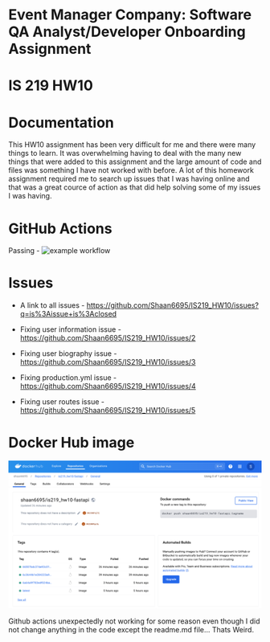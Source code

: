 # Event Manager Company: Software QA Analyst/Developer Onboarding Assignment

# IS 219 HW10

# Documentation
This HW10 assignment has been very difficult for me and there were many things to learn. It was overwhelming having to deal with the many new things that were added to this assignment and the large amount of code and files was something I have not worked with before. A lot of this homework assignment required me to search up issues that I was having online and that was a great cource of action as that did help solving some of my issues I was having. 

# GitHub Actions
Passing -
![example workflow](https://github.com/Shaan6695/IS219_HW10/actions/workflows/production.yml/badge.svg) 

# Issues 
- A link to all issues - https://github.com/Shaan6695/IS219_HW10/issues?q=is%3Aissue+is%3Aclosed  

* Fixing user information issue - https://github.com/Shaan6695/IS219_HW10/issues/2 

* Fixing user biography issue - https://github.com/Shaan6695/IS219_HW10/issues/3 

* Fixing production.yml issue - https://github.com/Shaan6695/IS219_HW10/issues/4 

* Fixing user routes issue - https://github.com/Shaan6695/IS219_HW10/issues/5 

# Docker Hub image 
![alt text](<Screen Shot 2024-04-22 at 11.06.58 AM.png>)

Github actions unexpectedly not working for some reason even though I did not change anything in the code except the readme.md file... Thats Weird.

